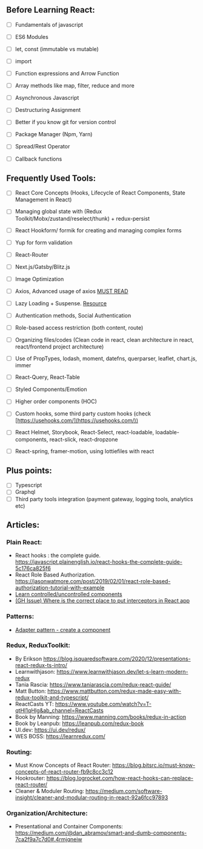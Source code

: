 ## Before Learning React:

- [ ] Fundamentals of javascript

- [ ] ES6 Modules

- [ ] let, const (immutable vs mutable)

- [ ] import

- [ ] Function expressions and Arrow Function

- [ ] Array methods like map, filter, reduce and more

- [ ] Asynchronous Javascript

- [ ] Destructuring Assignment

- [ ] Better if you know git for version control

- [ ] Package Manager (Npm, Yarn)

- [ ] Spread/Rest Operator

- [ ] Callback functions

## Frequently Used Tools:

- [ ] React Core Concepts (Hooks, Lifecycle of React Components, State Management in React)

- [ ] Managing global state with (Redux Toolkit/Mobx/zustand/reselect/thunk) + redux-persist

- [ ] React Hookform/ formik for creating and managing complex forms

- [ ] Yup for form validation

- [ ] React-Router

- [ ] Next.js/Gatsby/Blitz.js

- [ ] Image Optimization

- [ ] Axios, Advanced usage of axios [MUST READ](https://github.com/axios/axios)

- [ ] Lazy Loading + Suspense. [Resource](https://blog.bitsrc.io/lazy-loading-react-components-with-react-lazy-and-suspense-f05c4cfde10c)

- [ ] Authentication methods, Social Authentication

- [ ] Role-based access restriction (both content, route)

- [ ] Organizing files/codes (Clean code in react, clean architecture in react, react/frontend project architecture)

- [ ] Use of PropTypes, lodash, moment, datefns, querparser, leaflet, chart.js, immer

- [ ] React-Query, React-Table

- [ ] Styled Components/Emotion

- [ ] Higher order components (HOC)

- [ ] Custom hooks, some third party custom hooks (check [https://usehooks.com/](https://usehooks.com/))

- [ ] React Helmet, Storybook, React-Select, react-loadable, loadable-components, react-slick, react-dropzone

- [ ] React-spring, framer-motion, using lottiefiles with react


## Plus points:

- [ ] Typescript
- [ ] Graphql
- [ ] Third party tools integration (payment gateway, logging tools, analytics etc)

## Articles:

### Plain React:

- React hooks : the complete guide. https://javascript.plainenglish.io/react-hooks-the-complete-guide-5c176ca825f6
- React Role Based Authorization. https://jasonwatmore.com/post/2019/02/01/react-role-based-authorization-tutorial-with-example
- [Learn controlled/uncontrolled components](https://levelup.gitconnected.com/the-difference-between-controlled-and-uncontrolled-components-in-react-b76ac333db4d)
- [(GH Issue) Where is the correct place to put interceptors in React app](https://github.com/axios/axios/issues/2315)

### Patterns:
- [Adapter pattern - create a component](https://www.freecodecamp.org/news/adapter-design-in-react/)

### Redux, ReduxToolkit:

- By Erikson https://blog.isquaredsoftware.com/2020/12/presentations-react-redux-ts-intro/
- Learnwithjason: https://www.learnwithjason.dev/let-s-learn-modern-redux
- Tania Rascia: https://www.taniarascia.com/redux-react-guide/
- Matt Button: https://www.mattbutton.com/redux-made-easy-with-redux-toolkit-and-typescript/
- ReactCasts YT: https://www.youtube.com/watch?v=T-qtHI1qHIg&ab_channel=ReactCasts
- Book by Manning: https://www.manning.com/books/redux-in-action
- Book by Leanpub: https://leanpub.com/redux-book
- UI.dev: https://ui.dev/redux/
- WES BOSS: https://learnredux.com/

### Routing:

- Must Know Concepts of React Router: https://blog.bitsrc.io/must-know-concepts-of-react-router-fb9c8cc3c12
- Hookrouter: https://blog.logrocket.com/how-react-hooks-can-replace-react-router/
- Cleaner & Moduler Routing: https://medium.com/software-insight/cleaner-and-modular-routing-in-react-92a6fcc97893

### Organization/Architecture:

- Presentational and Container Components: https://medium.com/@dan_abramov/smart-and-dumb-components-7ca2f9a7c7d0#.4rmjqneiw
